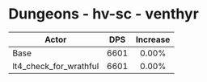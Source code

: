 # Dungeons - hv-sc - venthyr
| Actor | DPS | Increase |
|---|:---:|:---:|
|Base|6601|0.00%|
|lt4_check_for_wrathful|6601|0.00%|
